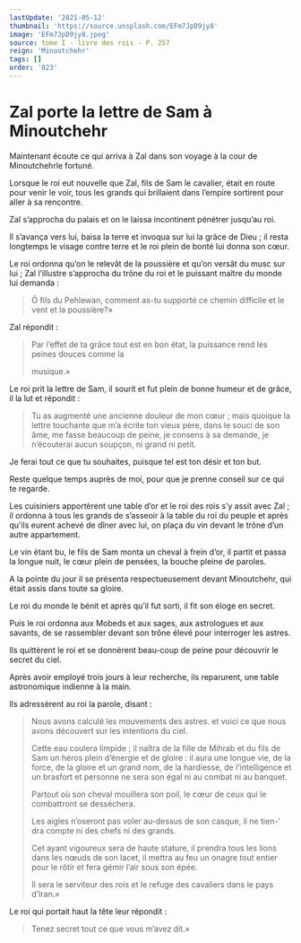 ```yaml
---
lastUpdate: '2021-05-12'
thumbnail: 'https://source.unsplash.com/EFm7JpD9jy8'
image: 'EFm7JpD9jy8.jpeg'
source: tome I - livre des rois - P. 257
reign: 'Minoutchehr'
tags: []
order: '023'
---
```


# Zal porte la lettre de Sam à Minoutchehr

Maintenant écoute ce qui arriva à Zal dans son voyage à la cour de Minoutchehrle fortuné.

Lorsque le roi eut nouvelle que Zal, fils de Sam le cavalier, était en route pour venir le voir, tous les grands qui brillaient dans l’empire sortirent pour aller à sa rencontre.

Zal s’approcha du palais et on le laissa incontinent pénétrer jusqu’au roi.

Il s’avança vers lui, baisa la terre et invoqua sur lui la grâce de Dieu ; il resta longtemps le visage contre terre et le roi plein de bonté lui donna son cœur.

Le roi ordonna qu’on le relevât de la poussière et qu’on versât du musc sur lui ; Zal l’illustre s’approcha du trône du roi et le puissant maître du monde lui demanda :

> Ô fils du Pehlewan, comment as-tu supporté ce chemin difficile et le vent et la poussière?»

Zal répondit :

> Par l’effet de ta grâce tout est en bon état, la puissance rend les peines douces comme la
>
> musique.»

Le roi prit la lettre de Sam, il sourit et fut plein de bonne humeur et de grâce, il la lut et répondit :

> Tu as augmenté une ancienne douleur de mon cœur ; mais quoique la lettre touchante que m’a écrite ton vieux père, dans le souci de son âme, me fasse beaucoup de peine, je consens à sa demande, je n’écouterai aucun soupçon, ni grand ni petit.

Je ferai tout ce que tu souhaites, puisque tel est ton désir et ton but.

Reste quelque temps auprès de moi, pour que je prenne conseil sur ce qui te regarde.

Les cuisiniers apportèrent une table d’or et le roi des rois s’y assit avec Zal ; il ordonna à tous les grands de s’asseoir à la table du roi du peuple et après qu’ils eurent achevé de dîner avec lui, on plaça du vin devant le trône d’un autre appartement.

Le vin étant bu, le fils de Sam monta un cheval à frein d’or, il partit et passa la longue nuit, le cœur plein de pensées, la bouche pleine de paroles.

A la pointe du jour il se présenta respectueusement devant Minoutchehr, qui était assis dans toute sa gloire.

Le roi du monde le bénit et après qu’il fut sorti, il fit son éloge en secret.

Puis le roi ordonna aux Mobeds et aux sages, aux astrologues et aux savants, de se rassembler devant son trône élevé pour interroger les astres.

Ils quittèrent le roi et se donnèrent beau-coup de peine pour découvrir le secret du ciel.

Après avoir employé trois jours à leur recherche, ils reparurent, une table astronomique indienne à la main.

Ils adressèrent au roi la parole, disant :

> Nous avons calculé les mouvements des astres. et voici ce que nous avons découvert sur les intentions du ciel.
>
> Cette eau coulera limpide ; il naîtra de la fille de Mihrab et du fils de Sam un héros plein d’énergie et de gloire : il aura une longue vie, de la force, de la gloire et un grand nom, de la hardiesse, de l’intelligence et un brasfort et personne ne sera son égal ni au combat ni au banquet.
>
> Partout où son cheval mouillera son poil, le cœur de ceux qui le combattront se desséchera.
>
> Les aigles n’oseront pas voler au-dessus de son casque, il ne tien-’
dra compte ni des chefs ni des grands.
>
> Cet ayant vigoureux sera de haute stature, il prendra tous les lions dans les nœuds de son lacet, il mettra au feu un onagre tout entier pour le rôtir et fera gémir l’air sous son épée.
>
> Il sera le serviteur des rois et le refuge des cavaliers dans le pays d’Iran.»

Le roi qui portait haut la tête leur répondit :

> Tenez secret tout ce que vous m’avez dit.»

